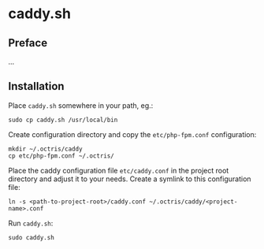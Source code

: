 # caddy.sh

## Preface

...

## Installation

Place `caddy.sh` somewhere in your path, eg.:

	sudo cp caddy.sh /usr/local/bin

Create configuration directory and copy the `etc/php-fpm.conf` configuration:

	mkdir ~/.octris/caddy
	cp etc/php-fpm.conf ~/.octris/

Place the caddy configuration file `etc/caddy.conf` in the project root
directory and adjust it to your needs. Create a symlink to this configuration
file:

	ln -s <path-to-project-root>/caddy.conf ~/.octris/caddy/<project-name>.conf

Run `caddy.sh`:

	sudo caddy.sh

